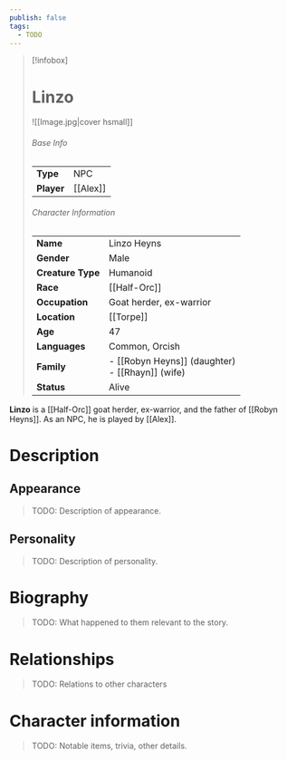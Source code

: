 ```yaml
---
publish: false
tags:
  - TODO
---
```

> [!infobox]  
> # Linzo 
> ![[Image.jpg|cover hsmall]]  
> ###### Base Info
> | | |  
> |---|---|  
> | **Type** | NPC |
> | **Player** | [[Alex]] |
> ###### Character Information  
> | | |  
> |---|---|  
> | **Name** | Linzo Heyns |
> | **Gender** | Male | 
> | **Creature Type** | Humanoid |
> | **Race** | [[Half-Orc]] |  
> | **Occupation** | Goat herder, ex-warrior |  
> | **Location** | [[Torpe]] |
> | **Age** | 47 |
> | **Languages** | Common, Orcish |  
> | **Family** | - [[Robyn Heyns]] (daughter)<br>- [[Rhayn]] (wife) |
> | **Status** | Alive |

**Linzo** is a [[Half-Orc]] goat herder, ex-warrior, and the father of [[Robyn Heyns]]. As an NPC, he is played by [[Alex]].
# Description
## Appearance
> TODO: Description of appearance.
## Personality
> TODO: Description of personality.
# Biography
> TODO: What happened to them relevant to the story.
# Relationships
> TODO: Relations to other characters
# Character information
> TODO: Notable items, trivia, other details.
